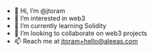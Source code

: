 - 👋 Hi, I’m @jtoram
- 👀 I’m interested in web3
- 🌱 I’m currently learning Solidity
- 💞️ I’m looking to collaborate on web3 projects
- 📫 Reach me at jtoram+hello@aleeas.com

<!---
jtoram/jtoram is a ✨ special ✨ repository because its `README.md` (this file) appears on your GitHub profile.
You can click the Preview link to take a look at your changes.
--->
